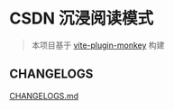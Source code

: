 # CSDN 沉浸阅读模式
> 本项目基于 [vite-plugin-monkey](https://github.com/lisonge/vite-plugin-monkey) 构建

## CHANGELOGS

[CHANGELOGS.md](./CHANGELOGS.md)
